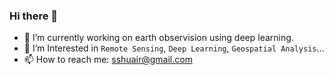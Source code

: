 ### Hi there 👋

- 🔭 I’m currently working on earth observision using deep learning.
- 🌱 I’m Interested in `Remote Sensing`, `Deep Learning`, `Geospatial Analysis`...
- 📫 How to reach me: sshuair@gmail.com
